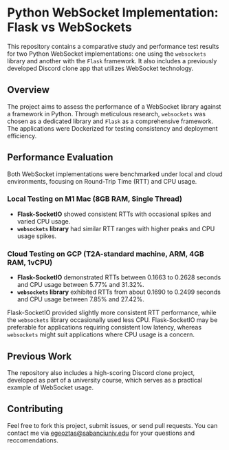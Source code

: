 # Python WebSocket Implementation: Flask vs WebSockets

This repository contains a comparative study and performance test results for two Python WebSocket implementations: one using the `websockets` library and another with the `Flask` framework. It also includes a previously developed Discord clone app that utilizes WebSocket technology.

## Overview

The project aims to assess the performance of a WebSocket library against a framework in Python. Through meticulous research, `websockets` was chosen as a dedicated library and `Flask` as a comprehensive framework. The applications were Dockerized for testing consistency and deployment efficiency.

## Performance Evaluation

Both WebSocket implementations were benchmarked under local and cloud environments, focusing on Round-Trip Time (RTT) and CPU usage.

### Local Testing on M1 Mac (8GB RAM, Single Thread)
- **Flask-SocketIO** showed consistent RTTs with occasional spikes and varied CPU usage.
- **`websockets` library** had similar RTT ranges with higher peaks and CPU usage spikes.

### Cloud Testing on GCP (T2A-standard machine, ARM, 4GB RAM, 1vCPU)
- **Flask-SocketIO** demonstrated RTTs between 0.1663 to 0.2628 seconds and CPU usage between 5.77% and 31.32%.
- **`websockets` library** exhibited RTTs from about 0.1690 to 0.2499 seconds and CPU usage between 7.85% and 27.42%.

Flask-SocketIO provided slightly more consistent RTT performance, while the `websockets` library occasionally used less CPU. Flask-SocketIO may be preferable for applications requiring consistent low latency, whereas `websockets` might suit applications where CPU usage is a concern.

## Previous Work

The repository also includes a high-scoring Discord clone project, developed as part of a university course, which serves as a practical example of WebSocket usage.

## Contributing

Feel free to fork this project, submit issues, or send pull requests. You can contact me via egeoztas@sabanciuniv.edu for your questions and reccomendations.
